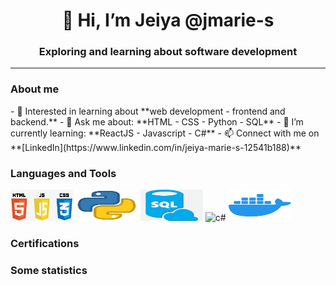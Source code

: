 
<!---
jmarie-s/jmarie-s is a ✨ special ✨ repository because its `README.md` (this file) appears on your GitHub profile.
You can click the Preview link to take a look at your changes.
--->

<div>
  <h1 align="center">👋 Hi, I’m Jeiya @jmarie-s </h1>
  <h3 align="center"> Exploring and learning about software development </h3>
  <hr>
</div>
<div>
  <h3>About me</h3>
- 👀 Interested in learning about **web development - frontend and backend.**
- 💬 Ask me about:
        **HTML
        - CSS
        - Python
        - SQL**
- 🌱 I’m currently learning: 
        **ReactJS
        - Javascript
        - C#**
- 📫 Connect with me on **[LinkedIn](https://www.linkedin.com/in/jeiya-marie-s-12541b188)**
</div>
<div>
  <h3>Languages and Tools</h3>
    <img src="/images/html_css_js.png" alt="htmlCssJs" width="100" height="50">
    <img src="/images/python.png" alt="python" width="100" height="50">
    <img src="/images/sql.png" alt="sql" width="100" height="50">
    <img src="/images/c#.svg" alt="c#" width="100" height="50">
    <img src="/images/docker.png" alt="docker" width="100" height="50">
  
  <h3>Certifications</h3>
  
  <h3>Some statistics</h3>
</div>

